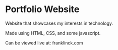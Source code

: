 # Portfolio Website
Website that showcases my interests in technology. 

Made using HTML, CSS, and some javascript. 

Can be viewed live at: franklinck.com
